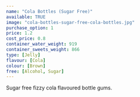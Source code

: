 ```yaml
---
name: "Cola Bottles (Sugar Free)"
available: TRUE
image: "cola-bottles-sugar-free-cola-bottles.jpg"
purchase_option: 1
price: 1.2
cost_price: 0.8
container_water_weight: 919
container_sweets_weight: 866
type: [Jelly]
flavour: [Cola]
colour: [Brown]
free: [Alcohol, Sugar]
---
```

Sugar free fizzy cola flavoured bottle gums.